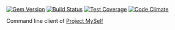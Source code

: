 [![Gem Version](https://badge.fury.io/rb/myer.svg)](http://badge.fury.io/rb/myer)
[![Build Status](https://travis-ci.org/cornelius/myer.svg?branch=master)](https://travis-ci.org/cornelius/myer)
[![Test Coverage](https://codeclimate.com/github/cornelius/myer/badges/coverage.svg)](https://codeclimate.com/github/cornelius/myer)
[![Code Climate](https://codeclimate.com/github/cornelius/myer/badges/gpa.svg)](https://codeclimate.com/github/cornelius/myer)

Command line client of [Project MySelf](https://github.com/cornelius/project-myself)
